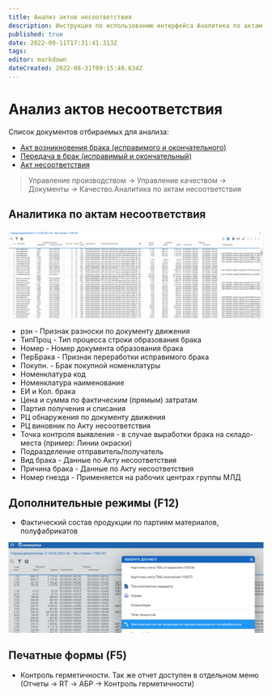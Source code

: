 ```yaml
---
title: Анализ актов несоответствия
description: Инструкция по использованию интерфейса Аналитика по актам несоответствия
published: true
date: 2022-09-11T17:31:41.313Z
tags: 
editor: markdown
dateCreated: 2022-08-31T09:15:40.634Z
---
```


# Анализ актов несоответствия

Список документов отбираемых для анализа:

* [Акт возникновения брака (исправимого и окончательного)](../dokumenty-po-uchetu-kachestva/uchet-braka/vyrabotka-braka.md)
* [Передача в брак (исправимый и окончательный)](../dokumenty-po-uchetu-kachestva/uchet-braka/peredacha-v-brak.md)
* [Акт несоответствия](../dokumenty-po-uchetu-kachestva/uchet-braka/akt-nesootvetstviya/)

>Управление производством → Управление качеством → Документы → Качество.Аналитика по актам несоответствия

## Аналитика по актам несоответствия

![](<../../assets/image (965).png>)

* рзн - Признак разноски по документу движения
* ТипПроц - Тип процесса строки образования брака
* Номер - Номер документа образования брака
* ПерБрака - Признак переработки исправимого брака
* Покупн. - Брак покупной номенклатуры
* Номенклатура код
* Номенклатура наименование
* ЕИ и Кол. брака
* Цена и сумма по фактическим (прямым) затратам
* Партия получения и списания
* РЦ обнаружения по документу движения
* РЦ виновник по Акту несоответствия
* Точка контроля выявления - в случае выработки брака на складо-места (пример: Линии окраски)
* Подразделение отправитель/получатель
* Вид брака - Данные по Акту несоответствия
* Причина брака - Данные по Акту несоответствия
* Номер гнезда - Применяется на рабочих центрах группы МЛД

## Дополнительные режимы (F12)

* Фактический состав продукции по партиям материалов, полуфабрикатов

![](<../../assets/image (946).png>)

## Печатные формы (F5)

* Контроль герметичности. Так же отчет доступен в отдельном меню (Отчеты → RT → АБР → Контроль герметичности)
